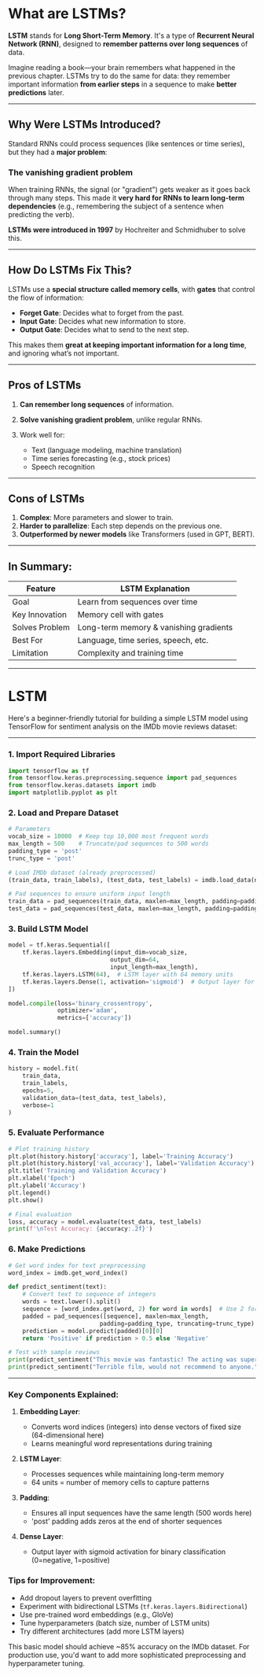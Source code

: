 # What are LSTMs?

**LSTM** stands for **Long Short-Term Memory**.
It's a type of **Recurrent Neural Network (RNN)**, designed to **remember patterns over long sequences** of data.

Imagine reading a book—your brain remembers what happened in the previous chapter. LSTMs try to do the same for data: they remember important information **from earlier steps** in a sequence to make **better predictions** later.

---

## Why Were LSTMs Introduced?

Standard RNNs could process sequences (like sentences or time series), but they had a **major problem**:

### The **vanishing gradient problem**

When training RNNs, the signal (or "gradient") gets weaker as it goes back through many steps.
This made it **very hard for RNNs to learn long-term dependencies** (e.g., remembering the subject of a sentence when predicting the verb).

**LSTMs were introduced in 1997** by Hochreiter and Schmidhuber to solve this.

---

## How Do LSTMs Fix This?

LSTMs use a **special structure called memory cells**, with **gates** that control the flow of information:

* **Forget Gate**: Decides what to forget from the past.
* **Input Gate**: Decides what new information to store.
* **Output Gate**: Decides what to send to the next step.

This makes them **great at keeping important information for a long time**, and ignoring what’s not important.

---

## Pros of LSTMs

1. **Can remember long sequences** of information.
2. **Solve vanishing gradient problem**, unlike regular RNNs.
3. Work well for:

   * Text (language modeling, machine translation)
   * Time series forecasting (e.g., stock prices)
   * Speech recognition

---

## Cons of LSTMs

1. **Complex**: More parameters and slower to train.
2. **Harder to parallelize**: Each step depends on the previous one.
3. **Outperformed by newer models** like Transformers (used in GPT, BERT).

---

## In Summary:

| Feature        | LSTM Explanation                       |
| -------------- | -------------------------------------- |
| Goal           | Learn from sequences over time         |
| Key Innovation | Memory cell with gates                 |
| Solves Problem | Long-term memory & vanishing gradients |
| Best For       | Language, time series, speech, etc.    |
| Limitation     | Complexity and training time           |

---

# LSTM 

Here's a beginner-friendly tutorial for building a simple LSTM model using TensorFlow for sentiment analysis on the IMDb movie reviews dataset:

---

### 1. Import Required Libraries
```python
import tensorflow as tf
from tensorflow.keras.preprocessing.sequence import pad_sequences
from tensorflow.keras.datasets import imdb
import matplotlib.pyplot as plt
```

### 2. Load and Prepare Dataset
```python
# Parameters
vocab_size = 10000  # Keep top 10,000 most frequent words
max_length = 500    # Truncate/pad sequences to 500 words
padding_type = 'post'
trunc_type = 'post'

# Load IMDb dataset (already preprocessed)
(train_data, train_labels), (test_data, test_labels) = imdb.load_data(num_words=vocab_size)

# Pad sequences to ensure uniform input length
train_data = pad_sequences(train_data, maxlen=max_length, padding=padding_type, truncating=trunc_type)
test_data = pad_sequences(test_data, maxlen=max_length, padding=padding_type, trunc_type=trunc_type)
```

### 3. Build LSTM Model
```python
model = tf.keras.Sequential([
    tf.keras.layers.Embedding(input_dim=vocab_size, 
                             output_dim=64, 
                             input_length=max_length),
    tf.keras.layers.LSTM(64),  # LSTM layer with 64 memory units
    tf.keras.layers.Dense(1, activation='sigmoid')  # Output layer for binary classification
])

model.compile(loss='binary_crossentropy', 
              optimizer='adam', 
              metrics=['accuracy'])

model.summary()
```

### 4. Train the Model
```python
history = model.fit(
    train_data,
    train_labels,
    epochs=5,
    validation_data=(test_data, test_labels),
    verbose=1
)
```

### 5. Evaluate Performance
```python
# Plot training history
plt.plot(history.history['accuracy'], label='Training Accuracy')
plt.plot(history.history['val_accuracy'], label='Validation Accuracy')
plt.title('Training and Validation Accuracy')
plt.xlabel('Epoch')
plt.ylabel('Accuracy')
plt.legend()
plt.show()

# Final evaluation
loss, accuracy = model.evaluate(test_data, test_labels)
print(f'\nTest Accuracy: {accuracy:.2f}')
```

### 6. Make Predictions
```python
# Get word index for text preprocessing
word_index = imdb.get_word_index()

def predict_sentiment(text):
    # Convert text to sequence of integers
    words = text.lower().split()
    sequence = [word_index.get(word, 2) for word in words]  # Use 2 for out-of-vocabulary words
    padded = pad_sequences([sequence], maxlen=max_length, 
                          padding=padding_type, truncating=trunc_type)
    prediction = model.predict(padded)[0][0]
    return 'Positive' if prediction > 0.5 else 'Negative'

# Test with sample reviews
print(predict_sentiment("This movie was fantastic! The acting was superb."))
print(predict_sentiment("Terrible film, would not recommend to anyone."))
```

---

### Key Components Explained:
1. **Embedding Layer**: 
   - Converts word indices (integers) into dense vectors of fixed size (64-dimensional here)
   - Learns meaningful word representations during training

2. **LSTM Layer**:
   - Processes sequences while maintaining long-term memory
   - 64 units = number of memory cells to capture patterns

3. **Padding**:
   - Ensures all input sequences have the same length (500 words here)
   - 'post' padding adds zeros at the end of shorter sequences

4. **Dense Layer**:
   - Output layer with sigmoid activation for binary classification (0=negative, 1=positive)

### Tips for Improvement:
- Add dropout layers to prevent overfitting
- Experiment with bidirectional LSTMs (`tf.keras.layers.Bidirectional`)
- Use pre-trained word embeddings (e.g., GloVe)
- Tune hyperparameters (batch size, number of LSTM units)
- Try different architectures (add more LSTM layers)

This basic model should achieve ~85% accuracy on the IMDb dataset. For production use, you'd want to add more sophisticated preprocessing and hyperparameter tuning.